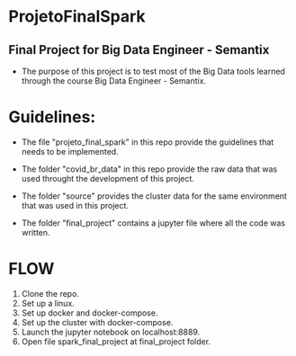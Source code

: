 # ProjetoFinalSpark
## Final Project for Big Data Engineer - Semantix

- The purpose of this project is to test most of the Big Data tools learned through the course Big Data Engineer - Semantix. 

# Guidelines:

- The file "projeto_final_spark" in this repo provide the guidelines that needs to be implemented.

- The folder "covid_br_data" in this repo provide the raw data that was used throught the development of this project.

- The folder "source" provides the cluster data for the same environment that was used in this project.

- The folder "final_project" contains a jupyter file where all the code was written.

# FLOW

1.  Clone the repo.
2.  Set up a linux.
3.  Set up docker and docker-compose.
4.  Set up the cluster with docker-compose.
5.  Launch the jupyter notebook on localhost:8889.
6.  Open file spark_final_project at final_project folder.
